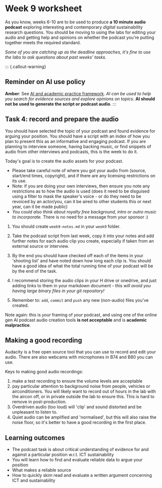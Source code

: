# Week 9 worksheet

As you know, weeks 6-10 are to be used to produce **a 10 minute audio podcast** exploring interesting and contemporary *digital* sustainability research questions.  You should be moving to using the labs for editing your audio and getting help and opinions on whether the podcast you're putting together meets the required standard.

*Some of you are catching up as the deadline approaches, it's fine to use the labs to ask questions about past weeks' tasks.*

::: {.callout-warning}
## Reminder on AI use policy
**Amber**: See [AI and academic practice framework](https://portal.lancaster.ac.uk/ask/study/developing-academic-skills/using-ai-in-your-learning-and-assessment/). *AI can be used to help you search for evidence sources and explore opinions on topics.*  **AI should not be used to generate the script or podcast audio**.
:::

## Task 4: record and prepare the audio

You should have selected the topic of your podcast and found evidence for arguing your position.  You should have a script with an index of how you plan to present this as an informative and engaging podcast.  If you are planning to interview someone, having backing music, or find snippets of audio from other interviews and podcasts, this is the week to do it.

Today's goal is to create the audio assets for your podcast.

* Please take careful note of where you got your audio from (source, start/end times, copyright), and if there are any licensing restrictions on its use.
* Note: if you are doing your own interviews, then ensure you note any restrictions as to how the audio is used (does it need to be disguised using a filter to mask the speaker's voice - or do they need to be revoiced by an actor/you, can it be aired to other students this or next year, can it be made public)
* *You could also think about royalty free background, intro or outro music to incorporate.*  There is no need for a message from your sponsor :)

1. You should create `week9-notes.md` in your `week9` folder.

2. Take the podcast script from last week, copy it into your notes and add further notes for each audio clip you create, especially if taken from an external source or interview.
	
3. By the end you should have checked off each of the items in your 'shooting list' and have noted down how long each clip is.  You should have a good idea of what the total running time of your podcast will be by the end of the task.

4. I recommend storing the audio clips in your H drive or onedrive, and just adding links to them in your markdown document - this *will avoid you having large binary files in your git repository!*

5. Remember to: `add`, `commit` and `push` any new (non-audio) files you've created.

Note again: this is *your* framing of *your* podcast, and using one of the online gen AI podcast audio creation tools **is not acceptable** and is **academic malpractice**.

## Making a good recording

Audacity is a free open source tool that you can use to record and edit your audio.  There are also webcams with microphones in B74 and B80 you can use.

Keys to making good audio recordings:

1. make a test recording to ensure the volume levels are acceptable
2. pay particular attention to background noise from people, vehicles or airconditioners.  You will likely want to record out of hours in the lab with the aircon off, or in private outside the lab to ensure this.  This is hard to remove in post-production.
3. Overdriven audio (too loud) will 'clip' and sound distorted and be unpleasant to listen to.
4. Quiet audio can be amplified and 'normalised', but this will also raise the noise floor, so it's better to have a good recording in the first place.

## Learning outcomes
* The podcast task is about critical understanding of evidence for and against a particular position w.r.t. ICT sustainability
* You will learn how to find and evaluate reliable data to argue your position
* What makes a reliable source
* How to quickly skim read and evaluate a written argument concerning ICT and sustainability
